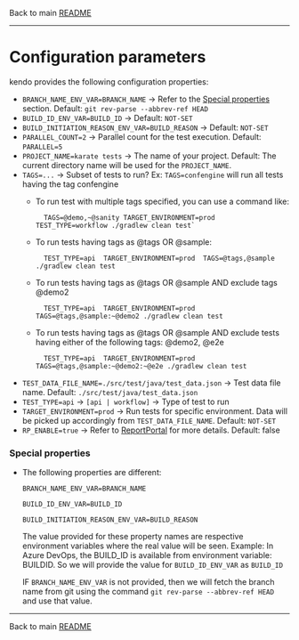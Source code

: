 Back to main [README](./../README.md)

-----

# Configuration parameters

kendo provides the following configuration properties:
* `BRANCH_NAME_ENV_VAR=BRANCH_NAME` -> Refer to the [Special properties](#Special-properties) section. Default: `git rev-parse --abbrev-ref HEAD`
* `BUILD_ID_ENV_VAR=BUILD_ID` -> Default: `NOT-SET`
* `BUILD_INITIATION_REASON_ENV_VAR=BUILD_REASON` -> Default: `NOT-SET`
* `PARALLEL_COUNT=2`  -> Parallel count for the test execution. Default: `PARALLEL=5`
* `PROJECT_NAME=karate tests`  -> The name of your project. Default: The current directory name will be used for the `PROJECT_NAME`.
* `TAGS=...` -> Subset of tests to run? Ex: `TAGS=confengine` will run all tests having the tag confengine
    * To run test with multiple tags specified, you can use a command like:

            TAGS=@demo,~@sanity TARGET_ENVIRONMENT=prod TEST_TYPE=workflow ./gradlew clean test`

    * To run tests having tags as @tags OR @sample:

            TEST_TYPE=api  TARGET_ENVIRONMENT=prod  TAGS=@tags,@sample ./gradlew clean test

    * To run tests having tags as @tags OR @sample AND exclude tags @demo2

            TEST_TYPE=api  TARGET_ENVIRONMENT=prod  TAGS=@tags,@sample:~@demo2 ./gradlew clean test

    * To run tests having tags as @tags OR @sample AND exclude tests having either of the following tags: @demo2, @e2e

            TEST_TYPE=api  TARGET_ENVIRONMENT=prod  TAGS=@tags,@sample:~@demo2:~@e2e ./gradlew clean test
* `TEST_DATA_FILE_NAME=./src/test/java/test_data.json` -> Test data file name. Default: `./src/test/java/test_data.json` 
* `TEST_TYPE=api`  -> `[api | workflow]` -> Type of test to run
* `TARGET_ENVIRONMENT=prod`  -> Run tests for specific environment. Data will be picked up accordingly from `TEST_DATA_FILE_NAME`. Default: `NOT-SET`
* `RP_ENABLE=true` -> Refer to [ReportPortal](ReportPortal.md) for more details. Default: false

### Special properties

* The following properties are different:

      BRANCH_NAME_ENV_VAR=BRANCH_NAME 
      
      BUILD_ID_ENV_VAR=BUILD_ID 
    
      BUILD_INITIATION_REASON_ENV_VAR=BUILD_REASON

  The value provided for these property names are respective environment variables where the real value will be seen.
  Example: In Azure DevOps, the BUILD_ID is available from environment variable: BUILDID. So we will provide the value for `BUILD_ID_ENV_VAR` as `BUILD_ID`

  IF `BRANCH_NAME_ENV_VAR` is not provided, then we will fetch the branch name from git using the command `git rev-parse --abbrev-ref HEAD` and use that value.

-----
Back to main [README](./../README.md)

